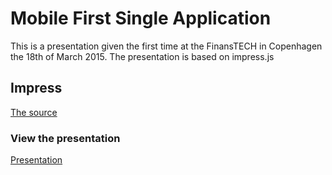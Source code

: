 Mobile First Single Application
============

This is a presentation given the first time at the FinansTECH in Copenhagen the 18th of March 2015.
The presentation is based on impress.js


Impress
---------------

[The source](http://github.com/bartaz/impress.js/blob/master/index.html)


### View the presentation

[Presentation](https://github.com/AllanHoejgaardJensen/MobileFirst-SingleApplication/MobileFirstSingleApplication.html )